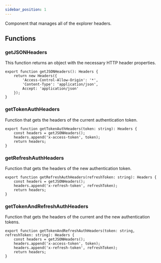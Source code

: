 ```yaml
---
sidebar_position: 1
---
```


Component that manages all of the explorer headers.

## Functions

### getJSONHeaders

This function returns an object with the necessary HTTP header properties.

```tsx
export function getJSONHeaders(): Headers {
    return new Headers({
        'Access-Control-Allow-Origin': '*',
        'Content-Type': 'application/json',
        Accept: 'application/json'
    });
}
```

### getTokenAuthHeaders

Function that gets the headers of the current authentication token.

```tsx
export function getTokenAuthHeaders(token: string): Headers {
    const headers = getJSONHeaders();
    headers.append('x-access-token', token);
    return headers;
}
```

### getRefreshAuthHeaders

Function that gets the headers of the new authentication token.

```tsx
export function getRefreshAuthHeaders(refreshToken: string): Headers {
    const headers = getJSONHeaders();
    headers.append('x-refresh-token', refreshToken);
    return headers;
}
```

### getTokenAndRefreshAuthHeaders

Function that gets the headers of the current and the new authentication tokens.

```tsx
export function getTokenAndRefreshAuthHeaders(token: string, refreshToken: string): Headers {
    const headers = getJSONHeaders();
    headers.append('x-access-token', token);
    headers.append('x-refresh-token', refreshToken);
    return headers;
}
```